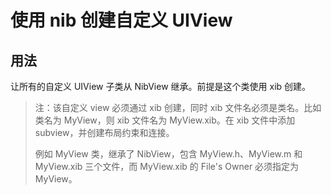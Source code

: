 # 使用 nib 创建自定义 UIView

## 用法
让所有的自定义 UIView 子类从 NibView 继承。前提是这个类使用 xib 创建。

> 注：该自定义 view 必须通过 xib 创建，同时 xib 文件名必须是类名。比如类名为 MyView，则 xib 文件名为 MyView.xib。在 xib 文件中添加 subview，并创建布局约束和连接。
> 
> 例如 MyView 类，继承了 NibView，包含 MyView.h、MyView.m 和 MyView.xib 三个文件，而 MyView.xib 的 File's Owner 必须指定为 MyView。
